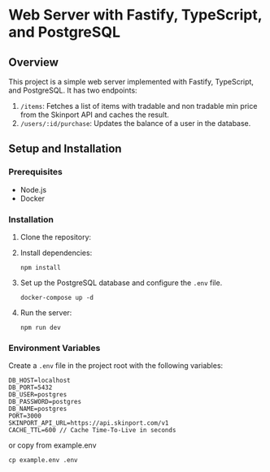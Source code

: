 # Web Server with Fastify, TypeScript, and PostgreSQL

## Overview

This project is a simple web server implemented with Fastify, TypeScript, and PostgreSQL. It has two endpoints:

1. `/items`: Fetches a list of items with tradable and non tradable min price from the Skinport API and caches the result.
2. `/users/:id/purchase`: Updates the balance of a user in the database.

## Setup and Installation

### Prerequisites

- Node.js
- Docker

### Installation

1. Clone the repository:

2. Install dependencies:

   ```
   npm install
   ```

3. Set up the PostgreSQL database and configure the `.env` file.

   ```
   docker-compose up -d
   ```

4. Run the server:

   ```
   npm run dev
   ```

### Environment Variables

Create a `.env` file in the project root with the following variables:

```
DB_HOST=localhost
DB_PORT=5432
DB_USER=postgres
DB_PASSWORD=postgres
DB_NAME=postgres
PORT=3000
SKINPORT_API_URL=https://api.skinport.com/v1
CACHE_TTL=600 // Cache Time-To-Live in seconds
```

or copy from example.env

```
cp example.env .env
```
